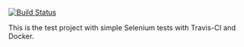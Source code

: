 [![Build Status](https://travis-ci.org/BetterCallKowalski/TestSeleniumTravisDocker.svg?branch=master)](https://travis-ci.org/BetterCallKowalski/TestSeleniumTravisDocker)

This is the test project with simple Selenium tests with Travis-CI and Docker.  


